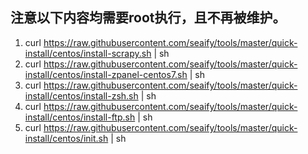 ## 注意以下内容均需要root执行，且不再被维护。
1. curl https://raw.githubusercontent.com/seaify/tools/master/quick-install/centos/install-scrapy.sh | sh
2. curl https://raw.githubusercontent.com/seaify/tools/master/quick-install/centos/install-zpanel-centos7.sh | sh
3. curl https://raw.githubusercontent.com/seaify/tools/master/quick-install/centos/install-zsh.sh | sh
4. curl https://raw.githubusercontent.com/seaify/tools/master/quick-install/centos/install-ftp.sh | sh
5. curl https://raw.githubusercontent.com/seaify/tools/master/quick-install/centos/init.sh | sh